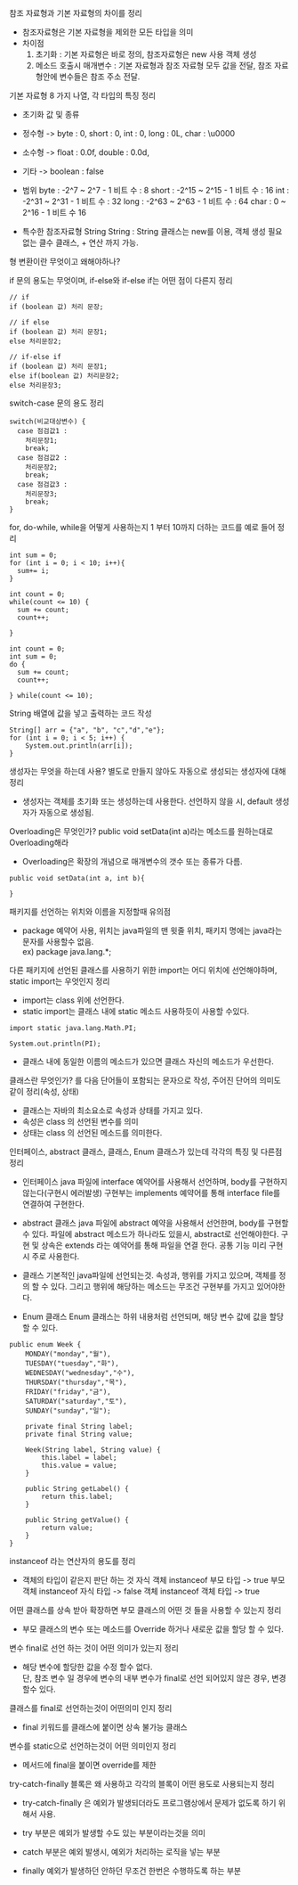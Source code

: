 참조 자료형과 기본 자료형의 차이를 정리

- 참조자료형은 기본 자료형을 제외한 모든 타입을 의미
- 차이점
  1. 초기화 : 기본 자료형은 바로 정의, 참조자료형은 new 사용 객체 생성
  2. 메소드 호출시 매개변수 : 기본 자료형과 참조 자료형 모두 값을 전달, 참조 자료형안에 변수들은 참조 주소 전달.

기본 자료형 8 가지 나열, 각 타입의 특징 정리

- 초기화 값 및 종류
- 정수형 -> byte  : 0, short : 0, int : 0, long : 0L, char : \u0000 
- 소수형 -> float : 0.0f, double : 0.0d, 
- 기타 -> boolean : false

- 범위 
  byte : -2^7 ~ 2^7 - 1 비트 수 : 8
  short : -2^15 ~ 2^15 - 1 비트 수 : 16
  int : -2^31 ~ 2^31 - 1 비트 수 : 32
  long : -2^63 ~ 2^63 - 1 비트 수 : 64
  char : 0 ~ 2^16 - 1 비트 수 16

- 특수한 참조자료형 String
  String : String 클래스는 new를 이용, 객체 생성 필요 없는 클수 클래스, + 연산 까지 가능.

형 변환이란 무엇이고 왜해야하나?

if 문의 용도는 무엇이며, if-else와 if-else if는 어떤 점이 다른지 정리

```
// if
if (boolean 값) 처리 문장;

// if else
if (boolean 값) 처리 문장1;
else 처리문장2;

// if-else if
if (boolean 값) 처리 문장1;
else if(boolean 값) 처리문장2;
else 처리문장3;
```

switch-case 문의 용도 정리

```
switch(비교대상변수) {
  case 점검값1 :
    처리문장1;
    break;
  case 점검값2 :
    처리문장2;
    break;
  case 점검값3 :
    처리문장3;
    break;
}
```

for, do-while, while을 어떻게 사용하는지 1 부터 10까지 더하는 코드를 예로 들어 정리

```
int sum = 0;
for (int i = 0; i < 10; i++){
  sum+= i;
}
```
```
int count = 0;
while(count <= 10) {
  sum += count;
  count++;

}
```
```
int count = 0;
int sum = 0;
do {
  sum += count;
  count++;
 
} while(count <= 10);

```

String 배열에 값을 넣고 출력하는 코드 작성

```
String[] arr = {"a", "b", "c","d","e"};
for (int i = 0; i < 5; i++) {
    System.out.println(arr[i]);
}
```

생성자는 무엇을 하는데 사용? 별도로 만들지 않아도 자동으로 생성되는 생성자에 대해 정리

- 생성자는 객체를 초기화 또는 생성하는데 사용한다. 선언하지 않을 시, default 생성자가 자동으로 생성됨.

Overloading은 무엇인가? public void setData(int a)라는 메소드를 원하는대로 Overloading해라

- Overloading은 확장의 개념으로 매개변수의 갯수 또는 종류가 다름.
```
public void setData(int a, int b){

}
```

패키지를 선언하는 위치와 이름을 지정할때 유의점

- package 예약어 사용, 위치는 java파일의 맨 윗줄 위치, 패키지 명에는 java라는 문자를 사용할수 없음.  
  ex) package java.lang.*;

다른 패키지에 선언된 클래스를 사용하기 위한 import는 어디 위치에 선언해야하며, static import는
우엇인지 정리

- import는 class 위에 선언한다. 
- static import는 클래스 내에 static 메소드 사용하듯이 사용할 수있다.
```
import static java.lang.Math.PI;

System.out.println(PI);

```
- 클래스 내에 동일한 이름의 메소드가 있으면 클래스 자신의 메소드가 우선한다.

클래스란 무엇인가? 를 다음 단어들이 포함되는 문자으로 작성, 주어진 단어의 의미도 같이 정리(속성, 상태)

- 클래스는 자바의 최소요소로 속성과 상태를 가지고 있다.
- 속성은 class 의 선언된 변수를 의미
- 상태는 class 의 선언된 메소드를 의미한다.

인터페이스, abstract 클래스, 클래스, Enum 클래스가 있는데 각각의 특징 및 다른점 정리

- 인터페이스 
  java 파일에 interface 예약어를 사용해서 선언하며, body를 구현하지 않는다(구현시 에러발생) 
  구현부는 implements 예약어를 통해 interface file를 연결하여 구현한다.
  
- abstract 클래스
  java 파일에 abstract 예약을 사용해서 선언한며, body를 구현할 수 있다. 
  파일에 abstract 메소드가 하나라도 있을시, abstract로 선언해야한다.
  구현 및 상속은 extends 라는 예약어를 통해 파일을 연결 한다.
  공통 기능 미리 구현시 주로 사용한다.
  
- 클래스
  기본적인 java파일에 선언되는것. 속성과, 행위를 가지고 있으며, 객체를 정의 할 수 있다.
  그리고 행위에 해당하는 메소드는 무조건 구현부를 가지고 있어야한다.

- Enum 클래스 
  Enum 클래스는 하위 내용처럼 선언되며, 해당 변수 값에 값을 할당할 수 있다.
```
public enum Week {
    MONDAY("monday","월"),
    TUESDAY("tuesday","화"),
    WEDNESDAY("wednesday","수"),
    THURSDAY("thursday","목"),
    FRIDAY("friday","금"),
    SATURDAY("saturday","토"),
    SUNDAY("sunday","일");

    private final String label;
    private final String value;

    Week(String label, String value) {
        this.label = label;
        this.value = value;
    }

    public String getLabel() {
        return this.label;
    }

    public String getValue() {
        return value;
    }
}
```

instanceof 라는 연산자의 용도를 정리

- 객체의 타입이 같은지 판단 하는 것
  자식 객체 instanceof 부모 타입 -> true
  부모 객체 instanceof 자식 타입 -> false
  객체 instanceof 객체 타입 -> true

어떤 클래스를 상속 받아 확장하면 부모 클래스의 어떤 것 들을 사용할 수 있는지 정리

- 부모 클래스의 변수 또는 메소드를 Override 하거나 새로운 값을 할당 할 수 있다. 

변수 final로 선언 하는 것이 어떤 의미가 있는지 정리

- 해당 변수에 할당한 값을 수정 할수 없다.  
  단, 참조 변수 일 경우에 변수의 내부 변수가 final로 선언 되어있지 않은 경우, 변경 할수 있다.

클래스를 final로 선언하는것이 어떤의미 인지 정리

- final 키워드를 클래스에 붙이면 상속 불가능 클래스

변수를 static으로 선언하는것이 어떤 의미인지 정리

- 메서드에 final을 붙이면 override를 제한

try-catch-finally 블록은 왜 사용하고 각각의 블록이 어떤 용도로 사용되는지 정리

- try-catch-finally 은 예외가 발생되더라도 프로그램상에서 문제가 없도록 하기 위해서 사용.

- try 부분은 예외가 발생할 수도 있는 부분이라는것을 의미

- catch 부분은 예외 발생시, 예외가 처리하는 로직을 넣는 부분

- finally 예외가 발생하던 안하던 무조건 한번은 수행하도록 하는 부분
